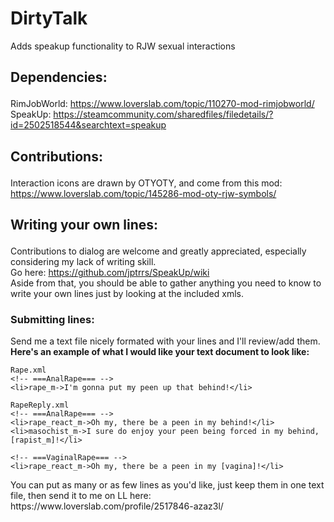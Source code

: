 # DirtyTalk
Adds speakup functionality to RJW sexual interactions

## **<p>Dependencies:<br>**
RimJobWorld: https://www.loverslab.com/topic/110270-mod-rimjobworld/<br>
SpeakUp: https://steamcommunity.com/sharedfiles/filedetails/?id=2502518544&searchtext=speakup</p>

## **<p>Contributions:<br>**
Interaction icons are drawn by OTYOTY, and come from this mod:
https://www.loverslab.com/topic/145286-mod-oty-rjw-symbols/</p>

## **<p>Writing your own lines:<br>**
Contributions to dialog are welcome and greatly appreciated, especially considering my lack of writing skill.<br>
Go here: https://github.com/jptrrs/SpeakUp/wiki<br>
Aside from that, you should be able to gather anything you need to know to write your own lines just by looking at the included xmls.</p>

### **<p>Submitting lines:<br>**
Send me a text file nicely formated with your lines and I'll review/add them.<br>
**Here's an example of what I would like your text document to look like:</p>**

  ```
  Rape.xml
  <!-- ===AnalRape=== -->
  <li>rape_m->I'm gonna put my peen up that behind!</li>

  RapeReply.xml
  <!-- ===AnalRape=== -->
  <li>rape_react_m->Oh my, there be a peen in my behind!</li>
  <li>masochist_m->I sure do enjoy your peen being forced in my behind, [rapist_m]!</li>

  <!-- ===VaginalRape=== -->
  <li>rape_react_m->Oh my, there be a peen in my [vagina]!</li>
  ```
<p>You can put as many or as few lines as you'd like, just keep them in one text file, then send it to me on LL here: https://www.loverslab.com/profile/2517846-azaz3l/</p>
  

